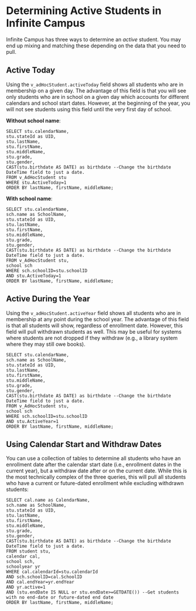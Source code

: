 # Determining Active Students in Infinite Campus

Infinite Campus has three ways to determine an *active* student. You may end up mixing and matching these depending on the data that you need to pull.

## Active Today
Using the `v_adHocStudent.activeToday` field shows all students who are in membership on a given day. The advantage of this field is that you will see only students who are in school on a given day which accounts for different calendars and school start dates. However, at the beginning of the year, you will not see students using this field until the very first day of school.

**Without school name**:
```
SELECT stu.calendarName,
stu.stateId as UID,
stu.lastName,
stu.firstName,
stu.middleName,
stu.grade,
stu.gender,
CAST(stu.birthdate AS DATE) as birthdate --Change the birthdate DateTime field to just a date.
FROM v_AdHocStudent stu
WHERE stu.ActiveToday=1
ORDER BY lastName, firstName, middleName;
```

**With school name**:
```
SELECT stu.calendarName,
sch.name as SchoolName,
stu.stateId as UID,
stu.lastName,
stu.firstName,
stu.middleName,
stu.grade,
stu.gender,
CAST(stu.birthdate AS DATE) as birthdate --Change the birthdate DateTime field to just a date.
FROM v_AdHocStudent stu,
school sch
WHERE sch.schoolID=stu.schoolID
AND stu.ActiveToday=1
ORDER BY lastName, firstName, middleName;
```

## Active During the Year
Using the `v_adHocStudent.activeYear` field shows all students who are in membership at any point during the school year. The advantage of this field is that all students will show, regardless of enrollment date. However, this field will pull withdrawn students as well. This may be useful for systems where students are not dropped if they withdraw (e.g., a library system where they may still owe books).

```
SELECT stu.calendarName,
sch.name as SchoolName,
stu.stateId as UID,
stu.lastName,
stu.firstName,
stu.middleName,
stu.grade,
stu.gender,
CAST(stu.birthdate AS DATE) as birthdate --Change the birthdate DateTime field to just a date.
FROM v_AdHocStudent stu,
school sch
WHERE sch.schoolID=stu.schoolID
AND stu.ActiveYear=1
ORDER BY lastName, firstName, middleName;
```

## Using Calendar Start and Withdraw Dates
You can use a collection of tables to determine all students who have an enrollment date after the calendar start date (i.e., enrollment dates in the current year), but a withdraw date after or on the current date. While this is the most technically complex of the three queries, this will pull all students who have a current or future-dated enrollment while excluding withdrawn students:

```
SELECT cal.name as CalendarName,
sch.name as SchoolName,
stu.stateId as UID,
stu.lastName,
stu.firstName,
stu.middleName,
stu.grade,
stu.gender,
CAST(stu.birthdate AS DATE) as birthdate --Change the birthdate DateTime field to just a date.
FROM student stu,
calendar cal,
school sch,
schoolyear yr
WHERE cal.calendarId=stu.calendarId
AND sch.schoolID=cal.SchoolID
AND cal.endYear=yr.endYear
AND yr.active=1
AND (stu.endDate IS NULL or stu.endDate>=GETDATE()) --Get students with no end-date or future-dated end date
ORDER BY lastName, firstName, middleName;
```
